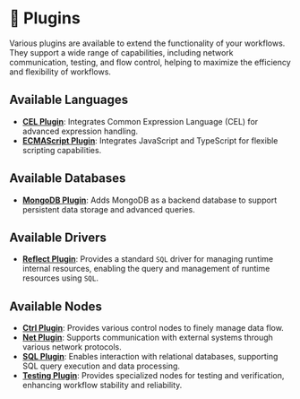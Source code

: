 # 🧩 Plugins

Various plugins are available to extend the functionality of your workflows. They support a wide range of capabilities,
including network communication, testing, and flow control, helping to maximize the efficiency and flexibility of
workflows.

## Available Languages

- **[CEL Plugin](./cel/README.md)**: Integrates Common Expression Language (CEL) for advanced expression handling.
- **[ECMAScript Plugin](./ecmascript/README.md)**: Integrates JavaScript and TypeScript for flexible scripting
  capabilities.

## Available Databases

- **[MongoDB Plugin](./mongodb/README.md)**: Adds MongoDB as a backend database to support persistent data storage and
  advanced queries.

## Available Drivers

- **[Reflect Plugin](./reflect/README_en.md)**: Provides a standard `SQL` driver for managing runtime internal
  resources, enabling the query and management of runtime resources using `SQL`.

## Available Nodes

- **[Ctrl Plugin](ctl/README.md)**: Provides various control nodes to finely manage data flow.
- **[Net Plugin](./net/README.md)**: Supports communication with external systems through various network protocols.
- **[SQL Plugin](./sql/README.md)**: Enables interaction with relational databases, supporting SQL query execution and
  data processing.
- **[Testing Plugin](./testing/README.md)**: Provides specialized nodes for testing and verification, enhancing workflow
  stability and reliability.
